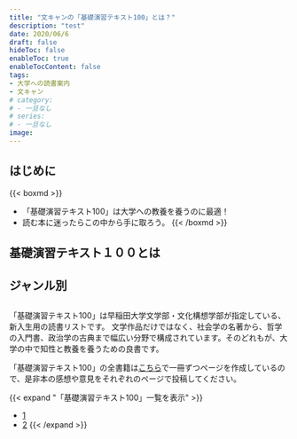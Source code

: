 ```yaml
---
title: "文キャンの「基礎演習テキスト100」とは？"
description: "test"
date: 2020/06/6
draft: false
hideToc: false
enableToc: true
enableTocContent: false
tags: 
- 大学への読書案内
- 文キャン
# category: 
# - 一旦なし
# series:
# - 一旦なし
image: 
---
```


## はじめに
{{< boxmd >}}
- 「基礎演習テキスト100」は大学への教養を養うのに最適！
- 読む本に迷ったらこの中から手に取ろう。
{{< /boxmd >}}

## 基礎演習テキスト１００とは

## ジャンル別

## 
「基礎演習テキスト100」は早稲田大学文学部・文化構想学部が指定している、新入生用の読書リストです。
文学作品だけではなく、社会学の名著から、哲学の入門書、政治学の古典まで幅広い分野で構成されています。そのどれもが、大学の中で知性と教養を養うための良書です。


「基礎演習テキスト100」の全書籍は[こちら](http://localhost:1313/ja/publication/%E5%9F%BA%E7%A4%8E%E6%BC%94%E7%BF%92%E3%83%86%E3%82%AD%E3%82%B9%E3%83%88100/)で一冊ずつページを作成しているので、是非本の感想や意見をそれぞれのページで投稿してください。


{{< expand "「基礎演習テキスト100」一覧を表示" >}}
- [1]()
- [2]()
{{< /expand >}}